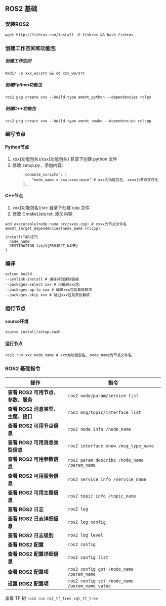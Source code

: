 
## ROS2 基础

### 安装ROS2

```wget http://fishros.com/install -O fishros && bash fishros```

### 创建工作空间和功能包
##### 创建工作空间
```mkdir -p xxx_ws/src && cd xxx_ws/src```
##### 创建Python功能包
```ros2 pkg create xxx --build-type ament_python --dependencies rclpy```
##### 创建C++功能包
```ros2 pkg create xxx --build-type ament_cmake --dependencies rclcpp```

### 编写节点
#### Python节点
1. xxx(功能包名)/xxx(功能包名) 目录下创建 python 文件
2. 修改 setup.py，添加内容:
```
        'console_scripts': [
            "node_name = xxx.xxxx:main" # xxx为功能包名, xxxx为节点文件名
        ],
```
#### C++节点
1. xxx(功能包名)/src 目录下创建 cpp 文件
2. 修改 CmakeLists.txt, 添加内容:
```
add_executable(node_name src/xxxx.cpp) # xxxx为节点文件名
ament_target_dependencies(node_name rclcpp)

install(TARGETS
  node_name
  DESTINATION lib/${PROJECT_NAME}
)
```

### 编译
```
colcon build
--symlink-install # 编译并创建软链接
--packages-select xxx # 只编译xxx包
--packages-up-to xxx # 编译xxx包及其依赖项
--packages-skip xxx # 跳过xxx包及其依赖项
```

### 运行节点
#### source环境
```source install/setup.bash```
#### 运行节点
```ros2 run xxx node_name # xxx为功能包名, node_name为节点文件名```


### ROS2 基础指令
| **操作**                   | **指令**                                                   |
|----------------------------|------------------------------------------------------------|
| **查看 ROS2 可用节点、参数、服务** | `ros2 node/param/service list`                       |
| **查看 ROS2 消息类型、主题、接口** | `ros2 msg/topic/interface list`                    |
| **查看 ROS2 可用节点信息**  | `ros2 node info /node_name`                                 |
| **查看 ROS2 可用消息类型信息** | `ros2 interface show /msg_type_name`                      |
| **查看 ROS2 可用参数信息**  | `ros2 param describe /node_name /param_name`                |
| **查看 ROS2 可用服务信息**  | `ros2 service info /service_name`                          |
| **查看 ROS2 可用主题信息**  | `ros2 topic info /topic_name`                              |
| **查看 ROS2 日志**          | `ros2 log`                                                 |
| **查看 ROS2 日志详细信息**  | `ros2 log config`                                          |
| **查看 ROS2 日志级别**      | `ros2 log level`                                           |
| **查看 ROS2 配置**          | `ros2 config`                                              |
| **查看 ROS2 配置详细信息**  | `ros2 config list`                                         |
| **查看 ROS2 配置项**        | `ros2 config get /node_name /param_name`                   |
| **设置 ROS2 配置项**        | `ros2 config set /node_name /param_name value`             |

查看 TF 树
```ros2 run rqt_tf_tree rqt_tf_tree```

